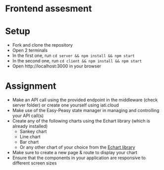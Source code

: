 # Frontend assesment

# Setup

- Fork and clone the repository
- Open 2 terminals
- In the first one, run `cd server && npm install && npm start`
- In the second one, run `cd client && npm install && npm start`
- Open http://localhost:3000 in your browser

# Assignment

- Make an API call using the provided endpoint in the middleware (check server folder) or create one yourself using iati.cloud
- Make use of the Easy-Peasy state manager in managing and controlling your API call(s)
- Create any of the following charts using the Echart library (which is already installed)
  - Sankey chart
  - Line chart
  - Bar chart
  - Or any other chart of your choice from the [Echart library](https://echarts.apache.org/en/index.html)
- Make sure to create a new page & route to display your chart
- Ensure that the components in your application are responsive to different screen sizes
